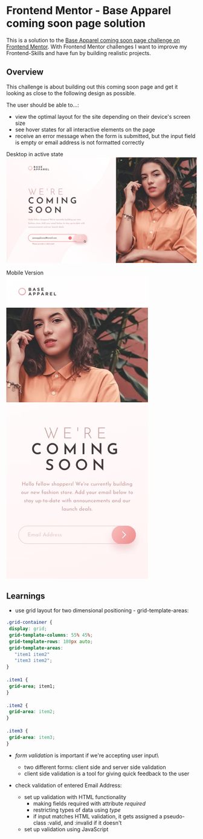 # Frontend Mentor - Base Apparel coming soon page solution

This is a solution to the [Base Apparel coming soon page challenge on Frontend Mentor](https://www.frontendmentor.io/challenges/base-apparel-coming-soon-page-5d46b47f8db8a7063f9331a0). With Frontend Mentor challenges I want to improve my Frontend-Skills and have fun by building realistic projects.

## Overview

This challenge is about building out this coming soon page and get it looking as close to the following design as possible.

The user should be able to...:
- view the optimal layout for the site depending on their device's screen size
- see hover states for all interactive elements on the page
- receive an error message when the form is submitted, but the input field is empty or email address is not formatted correctly

Desktop in active state
![](design/active-states.jpg)

Mobile Version \
![](design/mobile-design.jpg)

## Learnings

- use grid layout for two dimensional positioning - grid-template-areas:
 ```css
.grid-container {
  display: grid;
  grid-template-columns: 55% 45%;
  grid-template-rows: 180px auto;
  grid-template-areas:
    "item1 item2"
    "item3 item2";
}

.item1 {
  grid-area; item1;
}

.item2 {
  grid-area: item2;
}

.item3 {
  grid-area: item3;
}
```

- *form validation* is important if we're accepting user input\
  - two different forms: client side and server side validation
  - client side validation is a tool for giving quick feedback to the user

- check validation of entered Email Address:
  - set up validation with HTML functionality
    - making fields required with attribute *required*
    - restricting types of data using *type*
    - if input matches HTML validation, it gets assigned a pseudo-class :valid, and :invalid if it doesn't
  - set up validation using JavaScript
